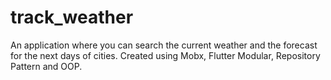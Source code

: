 # track_weather

An application where you can search the current weather and the forecast for the next days of cities. Created using Mobx, Flutter Modular, Repository Pattern and OOP.
